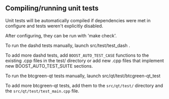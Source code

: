 Compiling/running unit tests
------------------------------------

Unit tests will be automatically compiled if dependencies were met in configure
and tests weren't explicitly disabled.

After configuring, they can be run with 'make check'.

To run the dashd tests manually, launch src/test/test_dash .

To add more dashd tests, add `BOOST_AUTO_TEST_CASE` functions to the existing
.cpp files in the test/ directory or add new .cpp files that
implement new BOOST_AUTO_TEST_SUITE sections.

To run the btcgreen-qt tests manually, launch src/qt/test/btcgreen-qt_test

To add more btcgreen-qt tests, add them to the `src/qt/test/` directory and
the `src/qt/test/test_main.cpp` file.
